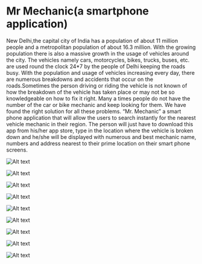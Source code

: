 # Mr Mechanic(a smartphone application)
New Delhi,the capital city of India has a population of about 11 million people and a metropolitan population of about 16.3 million. With the growing population there is also a massive growth in the usage of vehicles around the city. The vehicles namely cars, motorcycles, bikes, trucks, buses, etc. are used round the clock 24*7 by the people of Delhi keeping the roads busy.
With the population and usage of vehicles increasing every day, there are numerous breakdowns and accidents that occur on the roads.Sometimes the person driving or riding the vehicle is not known of how the breakdown of the vehicle has taken place or may not be so knowledgeable on how to fix it right. Many a times people do not have the number of the car or bike mechanic and keep looking for them.
We have found the right solution for all these problems. “Mr. Mechanic” a smart phone application that will allow the users to search instantly for the nearest vehicle mechanic in their region. The person will just have to download this app from his/her app store, type in the location where the vehicle is broken down and he/she will be displayed with numerous and best mechanic name, numbers and address nearest to their prime location on their smart phone screens.


![Alt text](https://github.com/i-am-uranium/MinorProject/blob/master/Simulator%20Screen%20Shot%2001-May-2016%2C%207.44.15%20AM.png "Mr Mechanic")


![Alt text](https://github.com/i-am-uranium/MinorProject/blob/master/Simulator%20Screen%20Shot%2001-May-2016%2C%207.44.28%20AM.png "Mehchanic Shop Location")

![Alt text](https://github.com/i-am-uranium/MinorProject/blob/master/Simulator%20Screen%20Shot%2001-May-2016%2C%207.45.03%20AM.png "Rating option for users")

![Alt text](https://github.com/i-am-uranium/MinorProject/blob/master/Simulator%20Screen%20Shot%2001-May-2016%2C%207.45.51%20AM.png "Direction")





![Alt text](https://github.com/i-am-uranium/MinorProject/blob/master/Simulator%20Screen%20Shot%2001-May-2016%2C%207.46.49%20AM.png "Spare part options")


![Alt text](https://github.com/i-am-uranium/MinorProject/blob/master/Simulator%20Screen%20Shot%2001-May-2016%2C%207.46.53%20AM.png "Search options")

![Alt text](https://github.com/i-am-uranium/MinorProject/blob/master/Simulator%20Screen%20Shot%2001-May-2016%2C%207.47.12%20AM.png "Offline Options")

![Alt text](https://github.com/i-am-uranium/MinorProject/blob/master/Simulator%20Screen%20Shot%2001-May-2016%2C%207.47.18%20AM.png "Call Options")

![Alt text](https://github.com/i-am-uranium/MinorProject/blob/master/Simulator%20Screen%20Shot%2001-May-2016%2C%207.47.33%20AM.png "Help Options")
